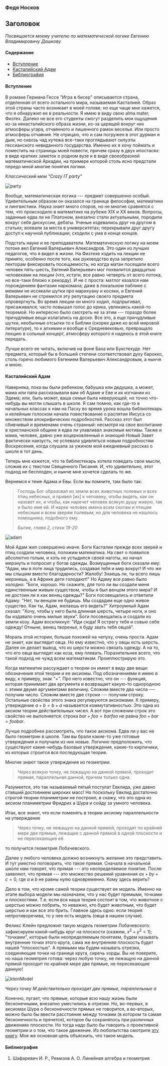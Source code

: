 
### Федя Носков
## Заголовок
*Посвящается моему учителю по математической логике Евгению Владимировичу Дашкову*

#### Содержание

* [Вступление](#introduction)
* [Касталийский Адам](#adamssheep)
* [Библиография](#bibliography)

#### <a name="introduction">Вступление</a>

В романе Германа Гессе "Игра в бисер" описывается страна, отделенная от всего остального мира, называемая Касталией. Образ этой страны часто возникает в моей голове; но еще чаще мне кажется, что я обнаружил ее в реальности. Я имею в виду свою alma mater, Физтех. Далеко не все его студенты смогут разделить мои ощущения из-за некасталийского образа жизни, из-за царящей вокруг них атмосферы угара, отчаянного и лишенного рамок веселья. Или просто атмосферы отчаяния. Не отрицаю, что и сам погружен в этот дурман и дым, но сквозь чад кутежа все-таки проглядывают силуэты гессианского невиданного государства. Именно их я хочу поймать и поместить на страницы моей повести, причем сразу в двух ипостасях: в виде кратких заметок о родном вузе и в виде своеобразной математической Аркадии, на примере которой столь ясно предстали передо мной многие понятия логики.

*Классический мем "Crazy IT party"*

![party](img/crazy_it_party.jpg "Класический мем Carzy IT party")

Вообще, математическая логика --- предмет совершенно особый. Удивительным образом он оказался на границе философии, математики и лингвистики. Наука знает много споров, но не многие сравнятся с тем, что происходило в математике на рубеже XIX и XX веков. Вопросы, заданные едва ли не Платоном, внезапно стали актуальными, породили вокруг себя дискуссии, дебаты. Ученые издевались друг на другом в статьях; воевали за места в университетах; перекрывали друг другу доступ к научной публикации; сходили с ума в конце концов.

Подстать науке и ее преподаватели. Математическую логику на моем потоке вел Евгений Валерьевич Александров. Это один из лучших педагогов,  что я видел в жизни. На Физтехе ходить на лекции не принято, особенно после того, как руководство вуза запретило лекторам фиксировать посещаемость; но когда матан посещали всего человек пять-шесть, Евгений Валерьевич мог похвалится двадцатью человеками на лекции (что, кстати, все равно четверть от всего потока, но все-таки близко к рекорду). И не с проста: матлог казался нам порождением фантазии наркомана; даже в локальном паблике с мемами не иссякали шутки про марихуану и косяки, и Евгений Валерьевич не стремился эту репутацию своего предмета опровергнуть. Во время лекции он много ходил, подпрыгивал, присаживался; часто повышал голос до крика, увлекаясь какой-то теоремой. Но интересно было смотреть не за этим --- гораздо более причудливые вещи излагались на доске. Все это, а еще причудливые шутки, необычные отсылки то к Библии (скорее даже ко всей мировой литературе), то к алхимии и вообще к Средневековью, превращало лекцию в сольный концерт, атмосферу которого я надеюсь в этой книге передать.

Лучше всего ее читать, включив на фоне Баха или Букстехуде. Нет предмета, который бы в большей степени соответствовал духу барокко, столь горячо любимого Евгением Валерьевич Александровым, а нынче и мною.

#### <a name="adamssheep">Касталийский Адам</a>

Наверняка, пока вы были ребенком, бабушка или дедушка, а может, мама или папа рассказывали вам об Адаме и Еве и их изгнании из Эдема; или, быть может, ваша семья была неверующей, но точно что-нибудь вы могли слышать в школе. Я сам помню, как где-то в начальных классах к нам на Пасху во время урока вошла библиотекарь и келейным голоском начала повествование о распятии Иисуса со множеством апокрифических подробностей. Рассказ этот был сбивчивый и временами очень странный: несмотря на свое воспитание в христианской общине я едва ли улавливал знакомые мотивы. Также и мама, человек, давно уже воцерковленный и знающий Новый Завет фактически наизусть, не успевала удивляться новым подробностям Воскресения, когда слушала за ужином мой ежедневный рассказ о школе в тот день.

Теперь мне кажется, что та библиотекарь хотела поведать свои мысли, сложив их с текстом Священного Писания. И, что удивительно, этот подход не бесплоден, и нынче мне хочется сделать то же.

Вернемся к теме Адама и Евы. Если вы помните, там было так:

>  Господь Бог образовал из земли всех животных полевых и всех птиц небесных, и привел [их] к человеку, чтобы видеть, как он назовет их, и чтобы, как наречет человек всякую душу живую, так и было имя ей. И нарек человек имена всем скотам и птицам небесным и всем зверям полевым; но для человека не нашлось помощника, подобного ему.
>
> *Бытие, глава 2, стихи 19-20*

![adam](img/adam.jpg "Адам нарекает имена животным. Метеоры. Греция.Феофан Стрелидзас. XVI в.")

Мой Адам жил совершенно иначе. Боги Касталии прежде всех зверей и птиц создали человека, положим математика. На свет о появился абсолютно голым, и хоть не устыдился своей наготы, но начал мерзнуть и попросил у богов одежды. Возмущенные боги сказали ему: "Адам, мы в поте лица трудились, создавая тебя и мир вокруг! И что же мы слышим вместо благодарности? Жалобу! Знаешь ли, ты всего лишь мерзнешь, а в Африке дети голодают!" Но Адаму все равно было холодно: "Боги, хорошо. Но скажите, для того ли вы создали меня единственным живым существом, чтобы я был венцом этого мира? И не достоин ли я как венец одежды?" Боги посовещались и ответили Адаму: "Нет, ты венцом не будишь. Мы создадим еще одно живое существо. Как ты, Адам, желаешь его видеть?" Хитроумный Адам сказал: "Хочу, чтобы у него была длинная шерсть, четыре ноги, и оно бы издавало очень милые звуки". Боги посовещались и создали из земли козу. Адам воскликнул: "Иди сюда! Я острегу тебя и совью себе одежду! Отныне, венец творенья, я буду звать тебя овцой".

Мораль этой истории, больше похожей на чепуху, очень проста. Адам не знает, как выглядит овца. Но ему известно, что у овцы есть шерсть. Далее он делает вывод, что из шерсти можно связать одежду. А на то, что его овца выглядит как коза, ему плевать. Поразительнее всего, что такой подход не чужд всем математикам. Проиллюстрирую это.

Когда математик рассуждает о теории он имеет в виду две вещи: обозначения этой теории и ее аксиомы. Под обозначениями я имею в виду, к примеру, знак "$+$". Про него известно, что он --- функция, которая принимает два аргумента и возвращает какую-то однородною с этими двумя аргументами величину. Сложим вместе два числа --- получим число. Сложим вместе две строки --- получим строку. Остальные свойства этого знака регулируются аксиомами. К примеру, утверждение $a + b = b + a$ называется коммутативностью. Это одна из аксиом теории действительных чисел. А вот при сложении строк это свойство не выполняется: строка $bar + foo = barfoo$ не равна $foo + bar = foobar$.

Лучше подробнее рассмотреть, что такое аксиома. Едва ли у вас не было геометрии в школе. Там вы брали какие-то уже готовые утверждения и получали из них новые. Логично предположить, что существуют какие-нибудь базовые утверждения, какие-то кирпичики, из которых строится вся последующая теория.

Многие знают такое утверждение из геометрии:

> Через всякую точку, не лежащую на данной прямой, проходит прямая, параллельная данной, причем только одна.

Разумеется, это так называемый пятый постулат Евклида, уже давно ставший достоянием широких масс! Но поскольку Евклид достаточно строгой теории планиметрии не построил, я скажу, что это одна из аксиом планиметрии Фридрих а Шура и сойду за умного человека.

Итак, все знают, что если поменять в теории аксиому параллельности на утверждение

>Через точку, не лежащую на данной прямой, проходят по крайней мере две прямые, лежащие с данной прямой в одной плоскости и не пересекающие её.

то получится геометрия Лобачевского.

Далее у любого человека должно возникнуть желание это представить. И тут уместно поговорить, что такое прямая. Сначала в начальной школе нам говорят, что прямая --- это неопределяемое понятие. После заявляют, что прямая --- это множество решений уравнения $a x + b y + c = 0$, где $a$ и $b$ не равны нулю одновременно. Кому здесь верить?

Дело в том, что кроме самой теории существует ее модель. Именно на этапе выбора модели мы назначаем, что у нас будет прямыми, точками и плоскостями. Т.е. если вся наша теория состоит в том, что животное с шерстью можно побрить, то неважно, кто будет животным, что будет шерстью и как все это брить. Главное здесь одно: если теория непротиворечива, то у нее есть модель (овца в нашем случае).

Феликс Клейн предложил такую модель геометрии Лобачевского: зафиксируем какой-нибудь круг на плоскости (скажем, $x^2 + y^2 < 1$); "точками", которые были неопределяемым понятием, будем называть внутренние точки этого круга, сама же внутренняя плоскость будет нашей "плоскостью". А прямыми мы будем называть отрезки, соединяющие точки на границе круга, сиречь хорды. Вы не поверите, но наша геометрия готова: через любую точку, не лежащую на данной прямой проходит по крайней мере две прямые, не пересекающие данную!

![kleinModel](img/kleinModel.png "Модель Клейна геометрии Лобачевского")

*Через точку M действительно проходит две прямые, параллельные a*

Конечно, пугает, что прямые, которые всю нашу жизнь были бесконечными, внезапно уместились в отрезки. Но, во-первых, в аксиомах Шура о бесконечности прямых не говорится, а во-вторых, можно было бы ввести расстояние между точками (в котором та самая бесконечность и прячется), которое бы сохранялось при различных движениях плоскости. Но тогда надо было бы говорить о проективной геометрии и о том, что такое движение. Из любопытства смотрите [эту книгу](#Shafarevich). Моя же основная цель объяснить, что такое модель.

#### <a name="bibliography">Библиография</a>
1. <a name="Shafarevich">Шафаревич И. Р., Ремизов А. О. Линейная алгебра и геометрия</a>
